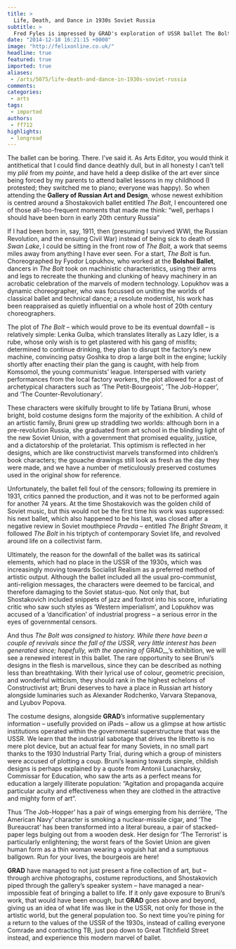 ```yaml
---
title: >
  Life, Death, and Dance in 1930s Soviet Russia
subtitle: >
  Fred Fyles is impressed by GRAD's exploration of USSR ballet The Bolt
date: "2014-12-18 16:21:15 +0000"
image: "http://felixonline.co.uk/"
headline: true
featured: true
imported: true
aliases:
 - /arts/5075/life-death-and-dance-in-1930s-soviet-russia
comments:
categories:
 - arts
tags:
 - imported
authors:
 - ff712
highlights:
 - longread
---
```


The ballet can be boring. There. I’ve said it. As Arts Editor, you would think it antithetical that I could find dance deathly dull, but in all honesty I can’t tell my _plié_ from my _pointe_, and have held a deep dislike of the art ever since being forced by my parents to attend ballet lessons in my childhood (I protested; they switched me to piano; everyone was happy). So when attending the __Gallery of Russian Art and Design__, whose newest exhibition is centred around a Shostakovich ballet entitled _The Bolt_, I encountered one of those all-too-frequent moments that made me think: “well, perhaps I should have been born in early 20th century Russia”

If I had been born in, say, 1911, then (presuming I survived WWI, the Russian Revolution, and the ensuing Civil War) instead of being sick to death of _Swan Lake_, I could be sitting in the front row of _The Bolt_, a work that seems miles away from anything I have ever seen. For a start, _The Bolt_ is fun. Choreographed by Fyodor Lopukhov, who worked at the __Bolshoi Ballet__, dancers in _The Bolt_ took on machinistic characteristics, using their arms and legs to recreate the thunking and clunking of heavy machinery in an acrobatic celebration of the marvels of modern technology. Lopukhov was a dynamic choreographer, who was focussed on uniting the worlds of classical ballet and technical dance; a resolute modernist, his work has been reappraised as quietly influential on a whole host of 20th century choreographers.

The plot of _The Bolt_ – which would prove to be its eventual downfall – is relatively simple: Lenka Gulba, which translates literally as Lazy Idler, is a rube, whose only wish is to get plastered with his gang of misfits; determined to continue drinking, they plan to disrupt the factory’s new machine, convincing patsy Goshka to drop a large bolt in the engine; luckily shortly after enacting their plan the gang is caught, with help from Komsomol, the young communists’ league. Interspersed with variety performances from the local factory workers, the plot allowed for a cast of archetypical characters such as ‘The Petit-Bourgeois’, ‘The Job-Hopper’, and ‘The Counter-Revolutionary’.

These characters were skilfully brought to life by Tatiana Bruni, whose bright, bold costume designs form the majority of the exhibition. A child of an artistic family, Bruni grew up straddling two worlds: although born in a pre-revolution Russia, she graduated from art school in the blinding light of the new Soviet Union, with a government that promised equality, justice, and a dictatorship of the proletariat. This optimism is reflected in her designs, which are like constructivist marvels transformed into children’s book characters; the gouache drawings still look as fresh as the day they were made, and we have a number of meticulously preserved costumes used in the original show for reference.

Unfortunately, the ballet fell foul of the censors; following its premiere in 1931, critics panned the production, and it was not to be performed again for another 74 years. At the time Shostakovich was the golden child of Soviet music, but this would not be the first time his work was suppressed: his next ballet, which also happened to be his last, was closed after a negative review in Soviet mouthpiece _Pravda_ – entitled _The Bright Stream_, it followed _The Bolt_ in his triptych of contemporary Soviet life, and revolved around life on a collectivist farm.

Ultimately, the reason for the downfall of the ballet was its satirical elements, which had no place in the USSR of the 1930s, which was increasingly moving towards Socialist Realism as a preferred method of artistic output. Although the ballet included all the usual pro-communist, anti-religion messages, the characters were deemed to be farcical, and therefore damaging to the Soviet status-quo. Not only that, but Shostakovich included snippets of jazz and foxtrot into his score, infuriating critic who saw such styles as ‘Western imperialism’, and Lopukhov was accused of a ‘dancification’ of industrial progress – a serious error in the eyes of governmental censors.

And thus _The Bolt _was consigned to history. While there have been a couple of revivals since the fall of the USSR, very little interest has been generated since; hopefully, with the opening of__ GRAD__’s exhibition, we will see a renewed interest in this ballet. The rare opportunity to see Bruni’s designs in the flesh is marvellous, since they can be described as nothing less than breathtaking. With their lyrical use of colour, geometric precision, and wonderful witticism, they should rank in the highest echelons of Constructivist art; Bruni deserves to have a place in Russian art history alongside luminaries such as Alexander Rodchenko, Varvara Stepanova, and Lyubov Popova.

The costume designs, alongside __GRAD__’s informative supplementary information – usefully provided on iPads – allow us a glimpse at how artistic institutions operated within the governmental superstructure that was the USSR. We learn that the industrial sabotage that drives the libretto is no mere plot device, but an actual fear for many Soviets, in no small part thanks to the 1930 Industrial Party Trial, during which a group of ministers were accused of plotting a coup. Bruni’s leaning towards simple, childish designs is perhaps explained by a quote from Antonii Lunacharsky, Commissar for Education, who saw the arts as a perfect means for education a largely illiterate population: “Agitation and propaganda acquire particular acuity and effectiveness when they are clothed in the attractive and mighty form of art”.

Thus ‘The Job-Hopper’ has a pair of wings emerging from his derrière, ‘The American Navy’ character is smoking a nuclear-missile cigar, and ‘The Bureaucrat’ has been transformed into a literal bureau, a pair of stacked-paper legs bulging out from a wooden desk. Her design for ‘The Terrorist’ is particularly enlightening; the worst fears of the Soviet Union are given human form as a thin woman wearing a voguish hat and a sumptuous ballgown. Run for your lives, the bourgeois are here!

__GRAD__ have managed to not just present a fine collection of art, but – through archive photographs, costume reproductions, and Shostakovich piped through the gallery’s speaker system – have managed a near-impossible feat of bringing a ballet to life. If it only gave exposure to Bruni’s work, that would have been enough, but __GRAD__ goes above and beyond, giving us an idea of what life was like in the USSR, not only for those in the artistic world, but the general population too. So next time you’re pining for a return to the values of the USSR of the 1930s, instead of calling everyone Comrade and contracting TB, just pop down to Great Titchfield Street instead, and experience this modern marvel of ballet.
